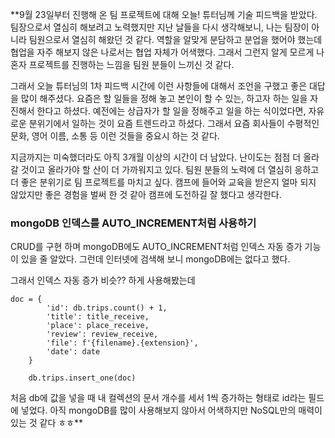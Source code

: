 **9월 23일부터 진행해 온 팀 프로젝트에 대해 오늘! 튜터님께 기술 피드백을 받았다. 팀장으로서 열심히 해보려고 노력했지만 지난 날들을 다시 생각해보니, 나는 팀장이 아니라 팀원으로서 열심히 해왔던 것 같다. 역할을 알맞게 분담하고 분업을 했어야 했는데 협업을 자주 해보지 않은 나로서는 협업 자체가 어색했다. 그래서 그런지 알게 모르게 나 혼자 프로젝트를 진행하는 느낌을 팀원 분들이 느끼신 것 같다.

그래서 오늘 튜터님의 1차 피드백 시간에 이런 사항들에 대해서 조언을 구했고 좋은 대답을 많이 해주셨다.
요즘은 할 일들을 정해 놓고 본인이 할 수 있는, 하고자 하는 일을 자진해서 한다고 하셨다. 예전에는 상급자가 할 일을 정해주고 일을 하는 식이었다면, 자유로운 분위기에서 일하는 것이 요즘 트렌드라고 하셨다. 그래서 요즘 회사들이 수평적인 문화, 영어 이름, 소통 등 이런 것들을 중요시 하는 것 같다.

지금까지는 미숙했더라도 아직 3개월 이상의 시간이 더 남았다. 난이도는 점점 더 올라갈 것이고 올라가야 할 산이 더 가까워지고 있다. 팀원 분들의 노력에 더 열심히 응하고 더 좋은 분위기로 팀 프로젝트를 마치고 싶다. 캠프에 들어와 교육을 받은지 얼마 되지 않았지만 좋은 경험을 벌써 한 것 같아 캠프에 도전하길 잘 했다고 생각한다.

### mongoDB 인덱스를 AUTO_INCREMENT처럼 사용하기
CRUD를 구현 하며 mongoDB에도 AUTO_INCREMENT처럼 인덱스 자동 증가 기능이 있을 줄 알았다. 그런데 인터넷에 검색해 보니 mongoDB에는 없다고 했다.

그래서 인덱스 자동 증가 비슷?? 하게 사용해봤는데

```
doc = {
        'id': db.trips.count() + 1,
        'title': title_receive,
        'place': place_receive,
        'review': review_receive,
        'file': f'{filename}.{extension}',
        'date': date
    }

    db.trips.insert_one(doc)
```

처음 db에 값을 넣을 때 내 컬렉션의 문서 개수를 세서 1씩 증가하는 형태로 id라는 필드에 넣었다. 아직 mongoDB를 많이 사용해보지 않아서 어색하지만 NoSQL만의 매력이 있는 것 같다 ㅎㅎ**